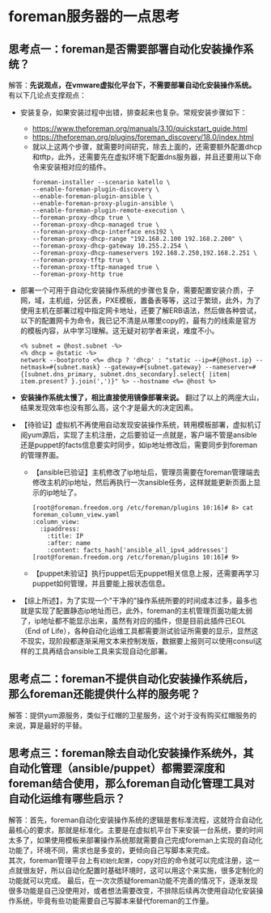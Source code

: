 # foreman服务器的一点思考

## 思考点一：foreman是否需要部署自动化安装操作系统？
解答：**先说观点，在vmware虚拟化平台下，不需要部署自动化安装操作系统。**   
有以下几论点支撑观点：
- 安装复杂，如果安装过程中出错，排查起来也复杂。常规安装步骤如下：
  - https://www.theforeman.org/manuals/3.10/quickstart_guide.html
  - https://theforeman.org/plugins/foreman_discovery/18.0/index.html
  - 就以上这两个步骤，就需要时间研究，除去上面的，还需要额外配置dhcp和tftp，此外，还需要先在虚拟环境下配置dns服务器，并且还要用以下命令来安装相对应的插件。
    ```shell
    foreman-installer --scenario katello \
    --enable-foreman-plugin-discovery \
    --enable-foreman-plugin-ansible \
    --enable-foreman-proxy-plugin-ansible \
    --enable-foreman-plugin-remote-execution \
    --foreman-proxy-dhcp true \
    --foreman-proxy-dhcp-managed true \
    --foreman-proxy-dhcp-interface ens192 \
    --foreman-proxy-dhcp-range "192.168.2.100 192.168.2.200" \
    --foreman-proxy-dhcp-gateway 10.255.2.254 \
    --foreman-proxy-dhcp-nameservers 192.168.2.250,192.168.2.251 \
    --foreman-proxy-tftp true \
    --foreman-proxy-tftp-managed true \
    --foreman-proxy-http true
    ```
    
- 部署一个可用于自动化安装操作系统的步骤也复杂，需要配置安装介质，子网，域，主机组，分区表，PXE模板，置备表等等，这过于繁琐，此外，为了使用主机在部署过程中指定网卡地址，还要了解ERB语法，然后做各种尝试，以下的配置网卡为命令，我已记不清是从哪里copy的，最有力的线索是官方的模板内容，从中学习理解。这无疑对初学者来说，难度不小。
    ```shell
    <% subnet = @host.subnet -%>
    <% dhcp = @static -%>
    network --bootproto <%= dhcp ? 'dhcp' : "static --ip=#{@host.ip} --netmask=#{subnet.mask} --gateway=#{subnet.gateway} --nameserver=#{[subnet.dns_primary, subnet.dns_secondary].select{ |item| item.present? }.join(',')}" %> --hostname <%= @host %>
    ```
  
- **安装操作系统太慢了，相比直接使用镜像部署来说。** 翻过了以上的两座大山，结果发现效率也没有那么高，这个才是最大的决定因素。

- 【待验证】虚拟机不再使用自动发现安装操作系统，转用模板部署，虚拟机订阅yum源后，实现了主机注册，之后要验证一点就是，客户端不管是ansible还是puppet的facts信息要实时同步，如ip地址修改后，需要同步到foreman的管理界面。
  - 【ansible已验证】主机修改了ip地址后，管理员需要在foreman管理端去修改主机的ip地址，然后再执行一次ansible任务，这样就能更新页面上显示的ip地址了。
    ```shell
    [root@foreman.freedom.org /etc/foreman/plugins 10:16]# 8> cat foreman_column_view.yaml
    :column_view:
      :ipaddress:
        :title: IP
        :after: name
        :content: facts_hash['ansible_all_ipv4_addresses']
    [root@foreman.freedom.org /etc/foreman/plugins 10:16]# 9> 
    ```
  - 【puppet未验证】执行puppet后无puppet相关信息上报，还需要再学习puppet如何管理，并且要能上报状态信息。

- 【综上所述】，为了实现一个"干净的"操作系统所要的时间成本过多，最多也就是实现了配置静态ip地址而已，此外，foreman的主机管理页面功能太弱了，ip地址都不能显示出来，虽然有对应的插件，但是目前此插件已EOL（End of Life），各种自动化运维工具都需要测试验证所需要的显示，显然这不现实，现阶段都逐渐采用文本来控制发版，数据要上报则可以使用consul这样的工具再结合ansible工具来实现自动化部署。

## 思考点二：foreman不提供自动化安装操作系统后，那么foreman还能提供什么样的服务呢？
解答：提供yum源服务，类似于红帽的卫星服务，这个对于没有购买红帽服务的来说，算是最好的平替。

## 思考点三：foreman除去自动化安装操作系统外，其自动化管理（ansible/puppet）都需要深度和foreman结合使用，那么foreman自动化管理工具对自动化运维有哪些启示？
解答：首先，foreman自动化安装操作系统的逻辑是套标准流程，这就符合自动化最核心的要求，那就是标准化。主要是在虚拟机平台下来安装一台系统，要的时间太多了，如果使用模板来部署操作系统那就需要自己完成foreman上实现的自动化功能了，环境不同，需求也是多变的，更倾向自己写脚本来完成。  
其次，foreman管理平台上有`初始化配置`，copy对应的命令就可以完成注册，这一点就很友好，所以自动化配置时基础环境时，这可以用这个来实施，很多定制化的功能就可以完成。
最后，在一次次质疑foreman功能不完善的情况下，逐渐发现很多功能是自己没使用对，或者想法需要改变，不排除后续再次使用自动化安装操作系统，毕竟有些功能需要自己写脚本来替代foreman的工作量。